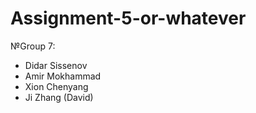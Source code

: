 # Assignment-5-or-whatever

№Group 7: 
* Didar Sissenov
* Amir Mokhammad
* Xion Chenyang
* Ji Zhang (David)
